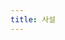 ```yaml
---
title: 사설
---
```

<script>
    let hr = document.createElement('hr');
    

    function add_posting(url, obj, image, title, des)
    {
        obj.appendChild(hr);

        let div = document.createElemet('div');
        let image = document.createElement('img');
        
        image.setAttribute('src', "https://giana-blog.netlify.app/assets/"+image);
        obj.appendChild(image);

        div.setAttribute('class', 'post-body');
        let a = document.createElement('a');
        let h2 = document.createElement('h2');
        a.setAttribute('href', url);
        a.setAttribute('class', "post-title");
        a.innerText = title;
        h2.appendChild(a);
        div.appendChild(h2);
        let span = document.createElement('span');
        span.innerText = des;
        div.appendChild(span);
        obj.appendChild(div);
        obj.appendChild(hr);
    }
</script>
    
<div class="posting" onload="add_posting("https://giana-blog.netlify.app/왜-나는-바로-취업-전선에-뛰어들었는가", this, "interview.jpg","왜 나는 바로 취업 전선에 뛰어들었나", "실제 사람들은 어떻게 일하는지 알고 싶었다.")></div>

<style>
    .post-body
    {
        display:inline-block;
    }
    .posting
    {
        display: flex;
    }
</style>